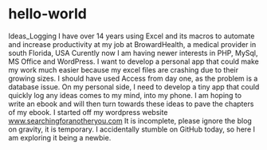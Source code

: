 # hello-world
Ideas_Logging
I have over 14 years using Excel and its macros to automate and increase productivity at my job at BrowardHealth, a medical provider in south Florida, USA
Curently now I am having newer interests in PHP, MySql, MS Office and WordPress. 
I want to develop a personal app that could make my work much easier because my excel files are crashing due to their growing sizes.
I should have used Access from day one, as the problem is a database issue.
On my personal side, I need to develop a tiny app that could quickly log any ideas comes to my mind, into my phone.
I am hoping to write an ebook and will then turn towards these ideas to pave the chapters of my ebook.
I started off my wordpress website www.searchingforanotheryou.com It is incomplete, please ignore the blog on gravity, it is temporary.
I accidentally stumble on GitHub today, so here I am exploring it being a newbie.
